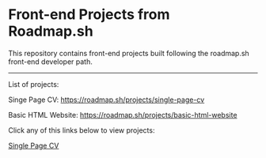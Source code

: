 <h1>Front-end Projects from Roadmap.sh</h1>
This repository contains front-end projects built following the roadmap.sh front-end developer path.
<hr>
List of projects:

Singe Page CV: 
https://roadmap.sh/projects/single-page-cv

Basic HTML Website: 
https://roadmap.sh/projects/basic-html-website

Click any of this  links below to view projects:

<a href="Frontend Projects/01-single-page-CV/index.html">Single Page CV</a>

